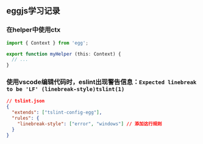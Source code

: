 ## eggjs学习记录

### 在helper中使用ctx
```typescript
import { Context } from 'egg';

export function myHelper (this: Context) {
  // ...
}

```

### 使用vscode编辑代码时，eslint出现警告信息：`Expected linebreak to be 'LF' (linebreak-style)tslint(1)`
```json
// tslint.json
{
  "extends": ["tslint-config-egg"],
  "rules": {
    "linebreak-style": ["error", "windows"] // 添加这行规则
  }
}

```